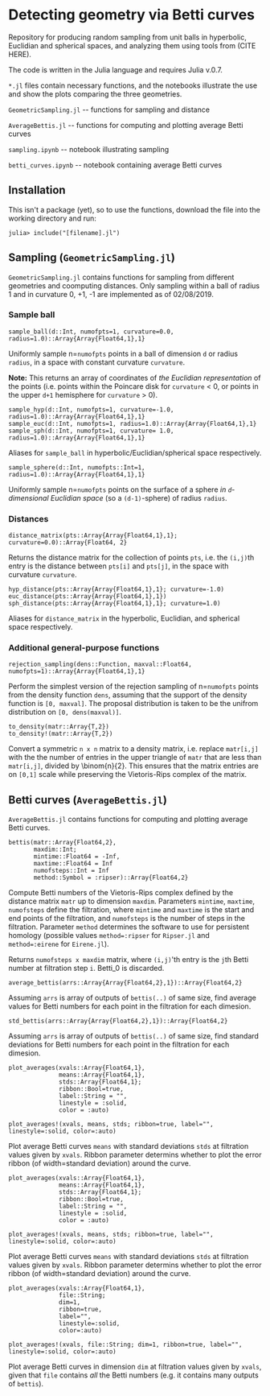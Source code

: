 # Detecting geometry via Betti curves

Repository for producing random sampling from unit balls in hyperbolic, Euclidian and spherical spaces, and analyzing them using tools from (CITE HERE).

The code is written in the Julia language and requires Julia v.0.7. 

`*.jl` files contain necessary functions, and the notebooks illustrate the use and show the plots comparing the three geometries.

`GeometricSampling.jl` -- functions for sampling and distance 

`AverageBettis.jl` -- functions for computing and plotting average Betti curves

`sampling.ipynb` -- notebook illustrating sampling

`betti_curves.ipynb` -- notebook containing average Betti curves

## Installation

This isn't a package (yet), so to use the functions, download the file into the working directory and run:
```
julia> include("[filename].jl")
```

## Sampling (`GeometricSampling.jl`)
`GeometricSampling.jl` contains functions for sampling from different geometries and coomputing distances. Only sampling within a ball of radius 1 and in curvature 0, +1, -1 are implemented as of 02/08/2019.

### Sample ball
```
sample_ball(d::Int, numofpts=1, curvature=0.0, radius=1.0)::Array{Array{Float64,1},1}
```
Uniformly sample n=`numofpts` points in a ball of dimension `d` or radius `radius`, in a space with constant curvature `curvature`.

**Note:** This returns an array of coordinates of _the Euclidian representation_ of the points (i.e. points within the Poincare disk for `curvature` < 0, or points in the upper `d+1` hemisphere for `curvature` > 0).

```
sample_hyp(d::Int, numofpts=1, curvature=-1.0, radius=1.0)::Array{Array{Float64,1},1}
sample_euc(d::Int, numofpts=1, radius=1.0)::Array{Array{Float64,1},1}
sample_sph(d::Int, numofpts=1, curvature= 1.0, radius=1.0)::Array{Array{Float64,1},1}
```
Aliases for `sample_ball` in hyperbolic/Euclidian/spherical space respectively.

```
sample_sphere(d::Int, numofpts::Int=1, radius=1.0)::Array{Array{Float64,1},1}
```
Uniformly sample n=`numofpts` points on the surface of a sphere *in `d`-dimensional Euclidian space* (so a `(d-1)`-sphere)  of radius `radius`.

### Distances
```
distance_matrix(pts::Array{Array{Float64,1},1}; curvature=0.0)::Array{Float64, 2}
```
Returns the distance matrix for the collection of points `pts`, i.e. the `(i,j)`th entry is the distance between `pts[i]` and `pts[j]`, in the space with curvature `curvature`.

```
hyp_distance(pts::Array{Array{Float64,1},1}; curvature=-1.0)
euc_distance(pts::Array{Array{Float64,1},1})
sph_distance(pts::Array{Array{Float64,1},1}; curvature=1.0)
```
Aliases for `distance_matrix` in the hyperbolic, Euclidian, and spherical space respectively.

### Additional general-purpose functions

```
rejection_sampling(dens::Function, maxval::Float64, numofpts=1)::Array{Array{Float64,1},1}
```
Perform the simplest version of the rejection sampling of n=`numofpts` points from the density function `dens`, assuming that the support of the density function is `[0, maxval]`. The proposal distribution is taken to be the unifrom distribution on `[0, dens(maxval)]`.

```
to_density(matr::Array{T,2})
to_density!(matr::Array{T,2})
```
Convert a symmetric `n x n` matrix to a density matrix, i.e. replace `matr[i,j]` with the the number of entries in the upper triangle of `matr` that are less than `matr[i,j]`, divided by \binom{n}{2}. This ensures that the matrix entries are on `[0,1]` scale while preserving the Vietoris-Rips complex of the matrix.

## Betti curves (`AverageBettis.jl`)
`AverageBettis.jl` contains functions for computing and plotting average Betti curves. 

```
bettis(matr::Array{Float64,2}, 
       maxdim::Int; 
       mintime::Float64 = -Inf,
       maxtime::Float64 = Inf
       numofsteps::Int = Inf
       method::Symbol = :ripser)::Array{Float64,2}
```       
Compute Betti numbers of the Vietoris-Rips complex defined by the distance matrix `matr` up to dimension `maxdim`. Parameters `mintime`, `maxtime`, `numofsteps` define the filtration, where `mintime` and `maxtime` is the start and end points of the filtration, and `numofsteps` is the number of steps in the filtration. Parameter `method` determines the software to use for persistent homology (possible values `method=:ripser`  for `Ripser.jl` and `method=:eirene` for `Eirene.jl`).

Returns  `numofsteps x maxdim` matrix, where `(i,j)`'th entry is the `j`th Betti number at filtration step `i`. Betti_0 is discarded.

```
average_bettis(arrs::Array{Array{Float64,2},1})::Array{Float64,2}
```
Assuming `arrs` is array of outputs of `bettis(..)` of same size, find average values for Betti numbers for each point in the filtration for each dimesion.

```
std_bettis(arrs::Array{Array{Float64,2},1})::Array{Float64,2}
```
Assuming `arrs` is array of outputs of `bettis(..)` of same size, find standard deviations for Betti numbers for each point in the filtration for each dimesion.

```
plot_averages(xvals::Array{Float64,1}, 
              means::Array{Float64,1}, 
              stds::Array{Float64,1}; 
              ribbon::Bool=true, 
              label::String = "", 
              linestyle = :solid, 
              color = :auto)
              
plot_averages!(xvals, means, stds; ribbon=true, label="", linestyle=:solid, color=:auto)
```
Plot average Betti curves `means` with standard deviations `stds` at filtration values given by `xvals`. Ribbon parameter determins whether to plot the error ribbon (of width=standard deviation) around the curve.


```
plot_averages(xvals::Array{Float64,1}, 
              means::Array{Float64,1}, 
              stds::Array{Float64,1}; 
              ribbon::Bool=true, 
              label::String = "", 
              linestyle = :solid, 
              color = :auto)
              
plot_averages!(xvals, means, stds; ribbon=true, label="", linestyle=:solid, color=:auto)
```
Plot average Betti curves `means` with standard deviations `stds` at filtration values given by `xvals`. Ribbon parameter determins whether to plot the error ribbon (of width=standard deviation) around the curve.

```
plot_averages(xvals::Array{Float64,1}, 
              file::String; 
              dim=1, 
              ribbon=true, 
              label="", 
              linestyle=:solid, 
              color=:auto)

plot_averages!(xvals, file::String; dim=1, ribbon=true, label="", linestyle=:solid, color=:auto)
```
Plot average Betti curves in dimension `dim` at filtration values given by `xvals`, given that `file` contains _all_ the Betti numbers (e.g. it contains many outputs of `bettis`).
